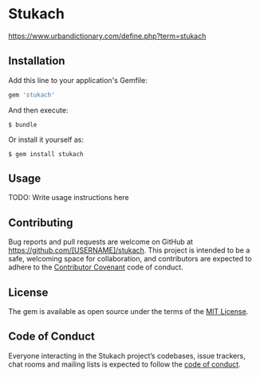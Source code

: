 # Stukach

https://www.urbandictionary.com/define.php?term=stukach


## Installation

Add this line to your application's Gemfile:

```ruby
gem 'stukach'
```

And then execute:

    $ bundle

Or install it yourself as:

    $ gem install stukach

## Usage

TODO: Write usage instructions here


## Contributing

Bug reports and pull requests are welcome on GitHub at https://github.com/[USERNAME]/stukach. This project is intended to be a safe, welcoming space for collaboration, and contributors are expected to adhere to the [Contributor Covenant](http://contributor-covenant.org) code of conduct.

## License

The gem is available as open source under the terms of the [MIT License](https://opensource.org/licenses/MIT).

## Code of Conduct

Everyone interacting in the Stukach project’s codebases, issue trackers, chat rooms and mailing lists is expected to follow the [code of conduct](https://github.com/[USERNAME]/stukach/blob/master/CODE_OF_CONDUCT.md).
